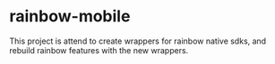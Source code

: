 # rainbow-mobile
This project is attend to create wrappers for rainbow native sdks, and rebuild rainbow features with the new wrappers.   
